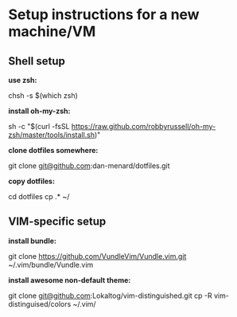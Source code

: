 # Setup instructions for a new machine/VM

## Shell setup

**use zsh:**

chsh -s $(which zsh)

**install oh-my-zsh:**

sh -c "$(curl -fsSL https://raw.github.com/robbyrussell/oh-my-zsh/master/tools/install.sh)"

**clone dotfiles somewhere:**

git clone git@github.com:dan-menard/dotfiles.git

**copy dotfiles:**

cd dotfiles
cp .* ~/

## VIM-specific setup

**install bundle:**

git clone https://github.com/VundleVim/Vundle.vim.git ~/.vim/bundle/Vundle.vim

**install awesome non-default theme:**

git clone git@github.com:Lokaltog/vim-distinguished.git
cp -R vim-distinguised/colors ~/.vim/
